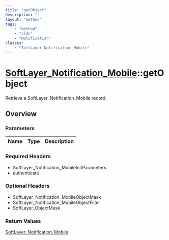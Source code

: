 ```yaml
---
title: "getObject"
description: ""
layout: "method"
tags:
    - "method"
    - "sldn"
    - "Notification"
classes:
    - "SoftLayer_Notification_Mobile"
---
```

# [SoftLayer_Notification_Mobile](/reference/services/SoftLayer_Notification_Mobile)::getObject

Retrieve a SoftLayer_Notification_Mobile record.


## Overview 


### Parameters 
|Name | Type | Description |
| --- | --- | --- |


### Required Headers
* SoftLayer_Notification_MobileInitParameters
* authenticate

### Optional Headers
* SoftLayer_Notification_MobileObjectMask
* SoftLayer_Notification_MobileObjectFilter
* SoftLayer_ObjectMask

### Return Values
<a href='/reference/datatypes/SoftLayer_Notification_Mobile'>SoftLayer_Notification_Mobile </a>

